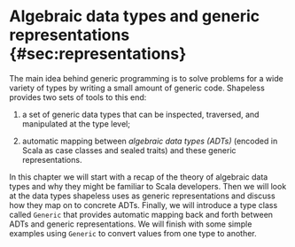 # Algebraic data types and generic representations {#sec:representations}

The main idea behind generic programming
is to solve problems for a wide variety of types
by writing a small amount of generic code.
Shapeless provides two sets of tools to this end:

 1. a set of generic data types
    that can be inspected, traversed, and manipulated
    at the type level;

 2. automatic mapping between *algebraic data types (ADTs)*
    (encoded in Scala as case classes and sealed traits)
    and these generic representations.

In this chapter we will start with
a recap of the theory of algebraic data types
and why they might be familiar to Scala developers.
Then we will look at
the data types shapeless uses as generic representations
and discuss how they map on to concrete ADTs.
Finally, we will introduce a type class called `Generic`
that provides automatic mapping
back and forth between ADTs and generic representations.
We will finish with some simple examples
using `Generic` to convert values from one type to another.

